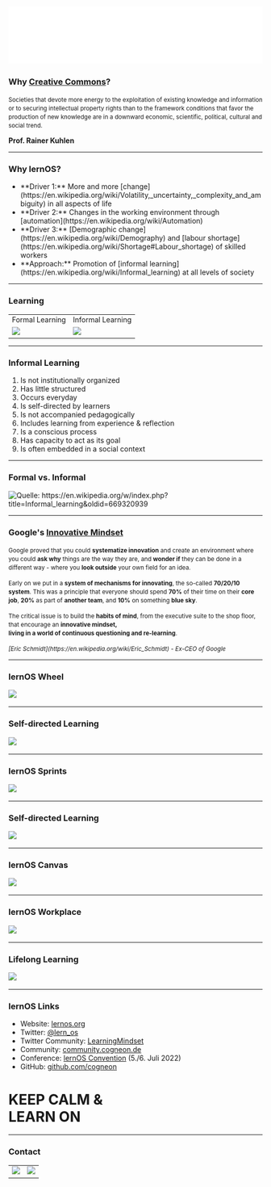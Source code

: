 ![](https://raw.githubusercontent.com/cogneon/lernos-template/master/de/src/images/lernOS-logo-white-4000px.png)

### Why [Creative Commons](https://creativecommons.org/)?
<small>Societies that devote more energy to the exploitation of existing knowledge and information or to securing intellectual property rights than to the framework conditions that favor the production of new knowledge are in a downward economic, scientific, political, cultural and social trend.</small>

**Prof. Rainer Kuhlen**

---

### Why lernOS?
<ul>
  <li>**Driver 1:** More and more [change](https://en.wikipedia.org/wiki/Volatility,_uncertainty,_complexity_and_ambiguity) in all aspects of life</li>
  <li class="fragment">**Driver 2:** Changes in the working environment through [automation](https://en.wikipedia.org/wiki/Automation)</li>
  <li class="fragment">**Driver 3:** [Demographic change](https://en.wikipedia.org/wiki/Demography) and [labour shortage](https://en.wikipedia.org/wiki/Shortage#Labour_shortage) of skilled workers</li>
  <li class="fragment">**Approach:** Promotion of [informal learning](https://en.wikipedia.org/wiki/Informal_learning) at all levels of society</li>
</ul>

---

### Learning
<table>
 <tr>
  <td>Formal Learning</td>
  <td>Informal Learning</td>
 </tr>
 <tr>
  <td><img src="https://upload.wikimedia.org/wikipedia/commons/thumb/4/42/HNL_Wiki_Wiki_Bus.jpg/320px-HNL_Wiki_Wiki_Bus.jpg" height="320" /></td>
  <td><img src="https://upload.wikimedia.org/wikipedia/commons/thumb/7/79/Cycling_Amsterdam.jpg/320px-Cycling_Amsterdam.jpg" height="320" /></td>
 </tr>
</table>

---

### Informal Learning
<ol>
  <li>Is not institutionally organized</li>
  <li class="fragment">Has little structured</li>
  <li class="fragment">Occurs everyday</li>
  <li class="fragment">Is self-directed by learners</li>
  <li class="fragment">Is not accompanied pedagogically</li>
  <li class="fragment">Includes learning from experience & reflection</li>
  <li class="fragment">Is a conscious process</li>
  <li class="fragment">Has capacity to act as its goal</li>
  <li class="fragment">Is often embedded in a social context</li>
</ol>

---

### Formal vs. Informal

<img alt="Quelle: https://en.wikipedia.org/w/index.php?title=Informal_learning&oldid=669320939" src="https://upload.wikimedia.org/wikipedia/commons/e/e9/Ttp_samoore.gif" width="80%" />

---

### Google's [Innovative Mindset](https://www.forbes.com/sites/quentinhardy/2011/07/16/googles-innovation-and-everyones/)
<p><small>Google proved that you could <strong>systematize innovation</strong> and create an environment where you could <strong>ask why</strong> things are the way they are, and <strong>wonder if</strong> they can be done in a different way - where you <strong>look outside</strong> your own field for an idea.</small></p>
<p><small>Early on we put in a <strong>system of mechanisms for innovating</strong>, the so-called <strong>70/20/10 system</strong>. This was a principle that everyone should spend <strong>70%</strong> of their time on their <strong>core job</strong>, <strong>20%</strong> as part of <strong>another team</strong>, and <strong>10%</strong> on something <strong>blue sky</strong>.</small></p>
<p><small>The critical issue is to build the <strong>habits of mind</strong>, from the executive suite to the shop floor, that encourage an <strong>innovative mindset,<br/>living in a world of continuous questioning and re-learning</strong>.</small></p>
<p><em><small>[Eric Schmidt](https://en.wikipedia.org/wiki/Eric_Schmidt) - Ex-CEO of Google</small></em></p>

---

### lernOS Wheel
<img src="https://transfer.cogneon.de/lernos/lernOS-Wheel.png" width="100%" />

---

### Self-directed Learning
<img src="https://cogneon.github.io/lernos-for-you/de/images/lernOS-OKR-zyklus.png" width="100%" />

---

### lernOS Sprints
<img src="https://transfer.cogneon.de/lernos/lernOS-Sprint.png" width="100%" />

---

### Self-directed Learning
<img src="https://cogneon.github.io/lernos-for-you/de/images/lernOS-Lernpfade.png" width="100%" />

---

### lernOS Canvas
<img src="https://transfer.cogneon.de/lernos/lernOS-Canvas-for-You-de.png" width="80%" />

---

### lernOS Workplace
<img src="https://cogneon.github.io/lernos-for-you/de/images/lernOS-Workplace.png" width="80%" />

---

### Lifelong Learning
<img src="https://transfer.cogneon.de/lernos/lll-mit-lernos.png" width="100%" />

---

### lernOS Links
* Website: [lernos.org](https://lernos.org/)
* Twitter: [@lern_os](https://twitter.com/lern_os)
* Twitter Community: [LearningMindset](https://twitter.com/i/communities/1494430902381944836)
* Community: [community.cogneon.de](https://community.cogneon.de/)
* Conference: [lernOS Convention](https://cogneon.de/loscon22) (5./6. Juli 2022)
* GitHub: [github.com/cogneon](https://github.com/cogneon)

# KEEP CALM &<br /> LEARN ON

---

### Contact
<table>
 <tr valign="top">
  <td><a href="https://www.linkedin.com/in/simondueckert/"><img src="https://transfer.cogneon.de/lernos/simon-dueckert.jpg" height="400" /></a></td>
  <td><img src="https://transfer.cogneon.de/lernos/qr-vcard-simondueckert.png" height="400" /></td>
 </tr>
</table>
